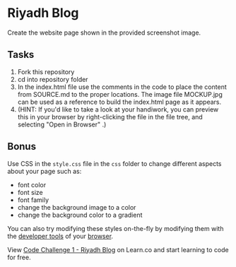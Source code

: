 # Riyadh Blog

Create the website page shown in the provided screenshot image.

## Tasks

1. Fork this repository
2. cd into repository folder
3. In the index.html file use the comments in the code to place the content from SOURCE.md to the proper locations. The image file MOCKUP.jpg can be used as a reference to build the index.html page as it appears.
4. (HINT: If you'd like to take a look at your handiwork, you can preview this in your browser by right-clicking the file in the file tree, and selecting "Open in Browser" .)

## Bonus
Use CSS in the `style.css` file in the `css` folder to change different aspects about your page such as:
* font color
* font size
* font family
* change the background image to a color
* change the background color to a gradient

You can also try modifying these styles on-the-fly by modifying them with the [developer tools](https://www.youtube.com/watch?v=q3mWDijP_8w) of your [browser](http://www.sitepoint.com/edit-source-files-in-chrome/).

<p data-visibility='hidden'>View <a href='https://learn.co/lessons/fe-riyadh-blog' title='Code Challenge 1 - Riyadh Blog'>Code Challenge 1 - Riyadh Blog</a> on Learn.co and start learning to code for free.</p>
